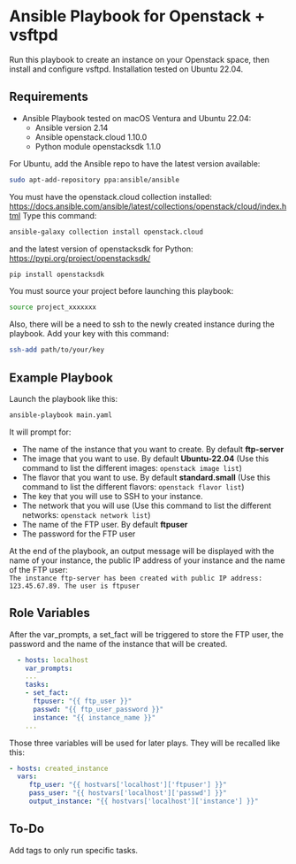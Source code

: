 Ansible Playbook for Openstack + vsftpd
=========

Run this playbook to create an instance on your Openstack space, then install and configure vsftpd. Installation tested on Ubuntu 22.04.

Requirements
------------
- Ansible Playbook tested on macOS Ventura and Ubuntu 22.04:
  - Ansible version 2.14
  - Ansible openstack.cloud 1.10.0
  - Python module openstacksdk 1.1.0

For Ubuntu, add the Ansible repo to have the latest version available:
```sh
sudo apt-add-repository ppa:ansible/ansible
```


You must have the openstack.cloud collection installed: https://docs.ansible.com/ansible/latest/collections/openstack/cloud/index.html
Type this command:
```sh
ansible-galaxy collection install openstack.cloud
```
and the latest version of openstacksdk for Python: https://pypi.org/project/openstacksdk/  
```sh
pip install openstacksdk
```

You must source your project before launching this playbook:  
```sh
source project_xxxxxxx
```

Also, there will be a need to ssh to the newly created instance during the playbook. Add your key with this command:  
```sh
ssh-add path/to/your/key
```

Example Playbook
--------------

Launch the playbook like this:
```sh
ansible-playbook main.yaml
```
It will prompt for:
- The name of the instance that you want to create. By default **ftp-server**
- The image that you want to use. By default **Ubuntu-22.04** (Use this command to list the different images: `openstack image list`)
- The flavor that you want to use. By default **standard.small** (Use this command to list the different flavors: `openstack flavor list`)
- The key that you will use to SSH to your instance.
- The network that you will use (Use this command to list the different networks: `openstack network list`)
- The name of the FTP user. By default **ftpuser**
- The password for the FTP user

At the end of the playbook, an output message will be displayed with the name of your instance, the public IP address of your instance and the name of the FTP user:  
`The instance ftp-server has been created with public IP address: 123.45.67.89. The user is ftpuser`

Role Variables
----------------

After the var_prompts, a set_fact will be triggered to store the FTP user, the password and the name of the instance that will be created.

```yaml
  - hosts: localhost
    var_prompts:
    ...
    tasks:
    - set_fact:
      ftpuser: "{{ ftp_user }}"
      passwd: "{{ ftp_user_password }}"
      instance: "{{ instance_name }}"
    ...
```
Those three variables will be used for later plays. They will be recalled like this:
```yaml
- hosts: created_instance
  vars:
     ftp_user: "{{ hostvars['localhost']['ftpuser'] }}"
     pass_user: "{{ hostvars['localhost']['passwd'] }}"
     output_instance: "{{ hostvars['localhost']['instance'] }}"
```

To-Do
----------------
Add tags to only run specific tasks.
